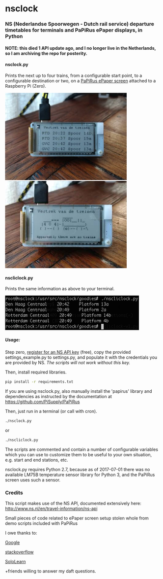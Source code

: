 # nsclock
### NS (Nederlandse Spoorwegen - Dutch rail service) departure timetables for terminals and PaPiRus ePaper displays, in Python

#### NOTE: this died 1 API update ago, and I no longer live in the Netherlands, so I am archiving the repo for posterity.

#### nsclock.py
Prints the next up to four trains, from a configurable start point, to a configurable destination or two, on a [PaPiRus ePaper screen](https://www.pi-supply.com/?s=papirus&post_type=product&tags=1&limit=5&ixwps=1) attached to a Raspberry Pi (Zero).

![normal run](/goodies/nsclock-demo.jpg) ![exception](/goodies/nsclock-exception.jpg) 

#### nscliclock.py
Prints the same information as above to your terminal.

![normal CLI run](/goodies/nscliclock-demo.png)

##### Usage:

Step zero, [register for an NS API key](http://www.ns.nl/ews-aanvraagformulier/) (free), copy the provided settings_example.py to settings.py, and populate it with the credentials you are provided by NS. _The scripts will not work without this key._

Then, install required libraries.

```bash
pip install -r requirements.txt
```
If you are using nsclock.py, also manually install the 'papirus' library and dependencies as instructed by the documentation at https://github.com/PiSupply/PaPiRus

Then, just run in a terminal (or call with cron).
```bash
./nsclock.py
```
or
```bash
./nscliclock.py
```

The scripts are commented and contain a number of configurable variables which you can use to customize them to be useful to your own situation, e.g. start and end stations, etc.

nsclock.py requires Python 2.7, because as of 2017-07-01 there was no available LM75B temperature sensor library for Python 3, and the PaPiRus screen uses such a sensor.

### Credits
This script makes use of the NS API, documented extensively here:
http://www.ns.nl/en/travel-information/ns-api

Small pieces of code related to ePaper screen setup stolen whole from demo scripts included with PaPiRus

I owe thanks to:

[Google](https://www.google.com/)

[stackoverflow](https://stackoverflow.com/)

[SoloLearn](https://www.sololearn.com/Course/Python/)

+friends willing to answer my daft questions.
